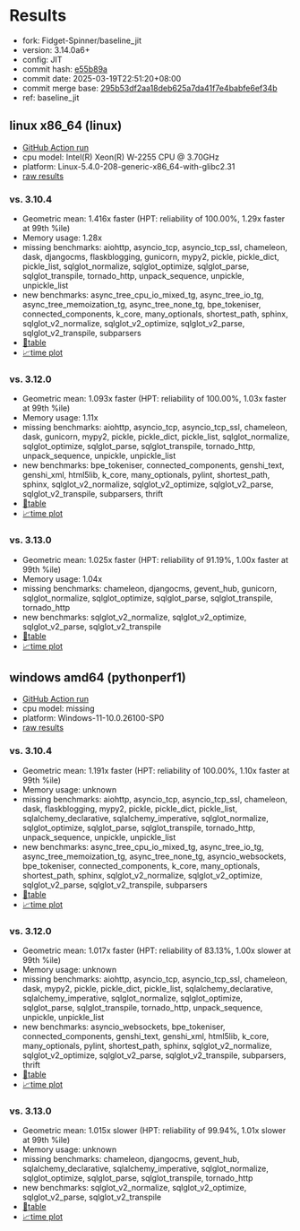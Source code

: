 # Results

- fork: Fidget-Spinner/baseline_jit
- version: 3.14.0a6+
- config: JIT
- commit hash: [e55b89a](https://github.com/Fidget%2dSpinner/cpython/commit/e55b89a)
- commit date: 2025-03-19T22:51:20+08:00
- commit merge base: [295b53df2aa18deb625a7da41f7e4babfe6ef34b](https://github.com/python/cpython/commit/295b53df2aa18deb625a7da41f7e4babfe6ef34b)
- ref: baseline_jit

## linux x86_64 (linux)

- [GitHub Action run](https://github.com/faster-cpython/benchmarking/actions/runs/13950825369)
- cpu model: Intel(R) Xeon(R) W-2255 CPU @ 3.70GHz
- platform: Linux-5.4.0-208-generic-x86_64-with-glibc2.31
- [raw results](bm-20250319-linux-x86_64-Fidget%252dSpinner-baseline_jit-3.14.0a6%2B-e55b89a.json)

### vs. 3.10.4

- Geometric mean: 1.416x faster (HPT: reliability of 100.00%, 1.29x faster at 99th %ile)
- Memory usage: 1.28x
- missing benchmarks: aiohttp, asyncio_tcp, asyncio_tcp_ssl, chameleon, dask, djangocms, flaskblogging, gunicorn, mypy2, pickle, pickle_dict, pickle_list, sqlglot_normalize, sqlglot_optimize, sqlglot_parse, sqlglot_transpile, tornado_http, unpack_sequence, unpickle, unpickle_list
- new benchmarks: async_tree_cpu_io_mixed_tg, async_tree_io_tg, async_tree_memoization_tg, async_tree_none_tg, bpe_tokeniser, connected_components, k_core, many_optionals, shortest_path, sphinx, sqlglot_v2_normalize, sqlglot_v2_optimize, sqlglot_v2_parse, sqlglot_v2_transpile, subparsers
- [📄table](bm-20250319-linux-x86_64-Fidget%252dSpinner-baseline_jit-3.14.0a6%2B-e55b89a-vs-3.10.4.md)
- [📈time plot](bm-20250319-linux-x86_64-Fidget%252dSpinner-baseline_jit-3.14.0a6%2B-e55b89a-vs-3.10.4.svg)

### vs. 3.12.0

- Geometric mean: 1.093x faster (HPT: reliability of 100.00%, 1.03x faster at 99th %ile)
- Memory usage: 1.11x
- missing benchmarks: aiohttp, asyncio_tcp, asyncio_tcp_ssl, chameleon, dask, gunicorn, mypy2, pickle, pickle_dict, pickle_list, sqlglot_normalize, sqlglot_optimize, sqlglot_parse, sqlglot_transpile, tornado_http, unpack_sequence, unpickle, unpickle_list
- new benchmarks: bpe_tokeniser, connected_components, genshi_text, genshi_xml, html5lib, k_core, many_optionals, pylint, shortest_path, sphinx, sqlglot_v2_normalize, sqlglot_v2_optimize, sqlglot_v2_parse, sqlglot_v2_transpile, subparsers, thrift
- [📄table](bm-20250319-linux-x86_64-Fidget%252dSpinner-baseline_jit-3.14.0a6%2B-e55b89a-vs-3.12.0.md)
- [📈time plot](bm-20250319-linux-x86_64-Fidget%252dSpinner-baseline_jit-3.14.0a6%2B-e55b89a-vs-3.12.0.svg)

### vs. 3.13.0

- Geometric mean: 1.025x faster (HPT: reliability of 91.19%, 1.00x faster at 99th %ile)
- Memory usage: 1.04x
- missing benchmarks: chameleon, djangocms, gevent_hub, gunicorn, sqlglot_normalize, sqlglot_optimize, sqlglot_parse, sqlglot_transpile, tornado_http
- new benchmarks: sqlglot_v2_normalize, sqlglot_v2_optimize, sqlglot_v2_parse, sqlglot_v2_transpile
- [📄table](bm-20250319-linux-x86_64-Fidget%252dSpinner-baseline_jit-3.14.0a6%2B-e55b89a-vs-3.13.0.md)
- [📈time plot](bm-20250319-linux-x86_64-Fidget%252dSpinner-baseline_jit-3.14.0a6%2B-e55b89a-vs-3.13.0.svg)

## windows amd64 (pythonperf1)

- [GitHub Action run](https://github.com/faster-cpython/benchmarking/actions/runs/13950825369)
- cpu model: missing
- platform: Windows-11-10.0.26100-SP0
- [raw results](bm-20250319-pythonperf1-amd64-Fidget%252dSpinner-baseline_jit-3.14.0a6%2B-e55b89a.json)

### vs. 3.10.4

- Geometric mean: 1.191x faster (HPT: reliability of 100.00%, 1.10x faster at 99th %ile)
- Memory usage: unknown
- missing benchmarks: aiohttp, asyncio_tcp, asyncio_tcp_ssl, chameleon, dask, flaskblogging, mypy2, pickle, pickle_dict, pickle_list, sqlalchemy_declarative, sqlalchemy_imperative, sqlglot_normalize, sqlglot_optimize, sqlglot_parse, sqlglot_transpile, tornado_http, unpack_sequence, unpickle, unpickle_list
- new benchmarks: async_tree_cpu_io_mixed_tg, async_tree_io_tg, async_tree_memoization_tg, async_tree_none_tg, asyncio_websockets, bpe_tokeniser, connected_components, k_core, many_optionals, shortest_path, sphinx, sqlglot_v2_normalize, sqlglot_v2_optimize, sqlglot_v2_parse, sqlglot_v2_transpile, subparsers
- [📄table](bm-20250319-pythonperf1-amd64-Fidget%252dSpinner-baseline_jit-3.14.0a6%2B-e55b89a-vs-3.10.4.md)
- [📈time plot](bm-20250319-pythonperf1-amd64-Fidget%252dSpinner-baseline_jit-3.14.0a6%2B-e55b89a-vs-3.10.4.svg)

### vs. 3.12.0

- Geometric mean: 1.017x faster (HPT: reliability of 83.13%, 1.00x slower at 99th %ile)
- Memory usage: unknown
- missing benchmarks: aiohttp, asyncio_tcp, asyncio_tcp_ssl, chameleon, dask, mypy2, pickle, pickle_dict, pickle_list, sqlalchemy_declarative, sqlalchemy_imperative, sqlglot_normalize, sqlglot_optimize, sqlglot_parse, sqlglot_transpile, tornado_http, unpack_sequence, unpickle, unpickle_list
- new benchmarks: asyncio_websockets, bpe_tokeniser, connected_components, genshi_text, genshi_xml, html5lib, k_core, many_optionals, pylint, shortest_path, sphinx, sqlglot_v2_normalize, sqlglot_v2_optimize, sqlglot_v2_parse, sqlglot_v2_transpile, subparsers, thrift
- [📄table](bm-20250319-pythonperf1-amd64-Fidget%252dSpinner-baseline_jit-3.14.0a6%2B-e55b89a-vs-3.12.0.md)
- [📈time plot](bm-20250319-pythonperf1-amd64-Fidget%252dSpinner-baseline_jit-3.14.0a6%2B-e55b89a-vs-3.12.0.svg)

### vs. 3.13.0

- Geometric mean: 1.015x slower (HPT: reliability of 99.94%, 1.01x slower at 99th %ile)
- Memory usage: unknown
- missing benchmarks: chameleon, djangocms, gevent_hub, sqlalchemy_declarative, sqlalchemy_imperative, sqlglot_normalize, sqlglot_optimize, sqlglot_parse, sqlglot_transpile, tornado_http
- new benchmarks: sqlglot_v2_normalize, sqlglot_v2_optimize, sqlglot_v2_parse, sqlglot_v2_transpile
- [📄table](bm-20250319-pythonperf1-amd64-Fidget%252dSpinner-baseline_jit-3.14.0a6%2B-e55b89a-vs-3.13.0.md)
- [📈time plot](bm-20250319-pythonperf1-amd64-Fidget%252dSpinner-baseline_jit-3.14.0a6%2B-e55b89a-vs-3.13.0.svg)

